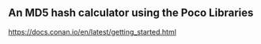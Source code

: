 ## An MD5 hash calculator using the Poco Libraries


https://docs.conan.io/en/latest/getting_started.html

